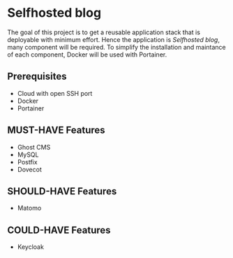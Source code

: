 # Selfhosted blog

The goal of this project is to get a reusable application stack that is deployable with minimum effort. Hence the application is <i>Selfhosted blog</i>, many component will be required. To simplify the installation and maintance of each component, Docker will be used with Portainer.

## Prerequisites

- Cloud with open SSH port
- Docker
- Portainer

## MUST-HAVE Features

- Ghost CMS
- MySQL
- Postfix
- Dovecot

## SHOULD-HAVE Features

- Matomo

## COULD-HAVE Features

- Keycloak
